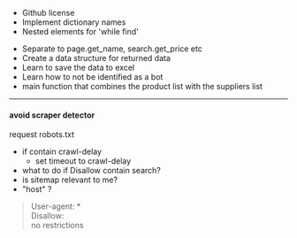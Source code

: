 + Github license
+ Implement dictionary names
+ Nested elements for 'while find'
* Separate to page.get_name, search.get_price etc
* Create a data structure for returned data
* Learn to save the data to excel
* Learn how to not be identified as a bot
* main function that combines the product list with the suppliers list

---

#### avoid scraper detector
request robots.txt <br>
- if contain crawl-delay 
    - set timeout to crawl-delay
- what to do if Disallow contain search? 
- is sitemap relevant to me? 
- "host" ?
>User-agent: * <br>
Disallow: <br> 
no restrictions
